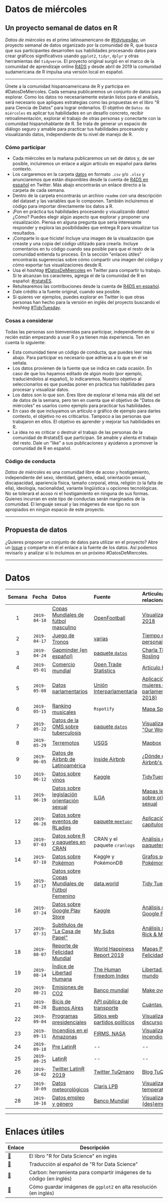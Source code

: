 # Datos de miércoles

## Un proyecto semanal de datos en R

_Datos de miércoles_ es el primo latinoamericano de [#tidytuesday](https://github.com/rfordatascience/tidytuesday), un proyecto  semanal de datos organizado por la comunidad de R, que busca que sus participantes desarrollen sus habilidades procesando datos para crear gráficos significativos usando `ggplot2`, `tidyr`, `dplyr` y otras herramientas del `tidyverse`. El proyecto original surgió en el marco de la comunidad de aprendizaje online [R4DS](https://www.rfordatasci.com/) y desde abril de 2019 la comunidad sudamericana de R impulsa una versión local en español.  

***

Únete a la comunidad hispanoamericana de R y participa en #DatosDeMiercoles. Cada semana publicaremos un conjunto de datos para explorar. Como los datos no necesariamente estarán listos para el análisis, será necesario que apliques estrategias como las propuestas en el libro "R para Ciencia de Datos" para lograr ordenarlos. El objetivo de `Datos de miércoles` es aplicar tus habilidades en un desafío concreto, recibir retroalimentación, explorar el trabajo de otras personas y conectarte con la comunidad hispanohablante de R. Se trata de generar un espacio de diálogo seguro y amable para practicar tus habilidades procesando y visualizando datos, independiente de tu nivel de manejo de R.


### Cómo participar

* Cada miércoles en la mañana publicaremos un set de datos y, de ser posible, incluiremos un enlace a algún artículo en español para darles contexto.
* Los cargaremos en la carpeta [datos](https://github.com/cienciadedatos/datos-de-miercoles/tree/master/datos) en formato `.csv` y/o `.xlsx` y anunciaremos que están disponibles desde la cuenta de [R4DS en español](https://twitter.com/r4ds_es) en Twitter. Más abajo encontrarás un enlace directo a la carpeta de cada semana.
* Dentro de la carpeta encontrarás un archivo `readme` con una descripción del dataset y las variables que lo componen. También incluiremos el código para importar directamente los datos a R.
* ¡Pon en práctica tus habilidades procesando y visualizando datos! ¿Cómo? Puedes elegir algún aspecto que explorar y proponer una visualización. Piensa en alguna pregunta que sería interesante responder y explora las posibilidades que entrega R para visualizar tus resultados.
* ¡Comparte lo que hiciste! Incluye una imagen de la visualización que creaste y una copia del código utilizado para crearla. Incluye comentarios en tu código cuando sea posible para que el resto de la comunidad entienda tu proceso. En la sección "enlaces útiles" encontrarás sugerencias sobre cómo compartir una imagen del código y cómo exportar tus visualizaciones desde R.
* Usa el _hashtag_ [#DatosDeMiercoles](https://twitter.com/search?q=%23DatosDeMiercoles) en Twitter para compartir tu trabajo. Si te alcanzan los caracteres, agrega el de la comunidad de R en español: [#rstatsES](https://twitter.com/search?q=%23rstatsES).
* Retuitearemos las contribuciones desde la cuenta de [R4DS en español](https://twitter.com/r4ds_es).
* Dale crédito a la fuente original, cuando sea posible.
* Si quieres ver ejemplos, puedes explorar en Twitter lo que otras personas han hecho para la versión en inglés del proyecto buscando el _hashtag_ [#TidyTuesday](https://twitter.com/search?q=%23TidyTuesday).


### Cosas a considerar

Todas las personas son bienvenidas para participar, independiente de si recién están empezando a usar R o ya tienen más experiencia. Ten en cuenta lo siguiente:

* Esta comunidad tiene un código de conducta, que puedes leer más abajo. Para participar es necesario que adhieras a lo que en él se señala.
* Los datos provienen de la fuente que se indica en cada ocasión. En caso de que los hayamos editado de algún modo (por ejemplo, traduciéndolos al español), lo indicaremos. Nuestro objetivo al seleccionarlos es que puedas poner en práctica tus habilidades para procesar y visualizar datos.
* Los datos son lo que son. Eres libre de explorar el tema más allá del set de datos de la semana, pero ten en cuenta que el objetivo de "Datos de miércoles" es usarlos como ejemplo para practicar tus habilidades.
* En caso de que incluyamos un artículo o gráfico de ejemplo para darles contexto, el objetivo no es criticarlos. Tampoco a las personas que trabajaron en ellos. El objetivo es aprender y mejorar tus habilidades en R.
* La idea no es criticar o destruir el trabajo de las personas de la comunidad de #rstatsES que participan. Sé amable y alienta el trabajo del resto. Dale un "like" a sus publicaciones y ayúdanos a promover la comunidad de R en español.


### Código de conducta
_Datos de miércoles_ es una comunidad libre de acoso y hostigamiento, independiente del sexo, identidad, género, edad, orientación sexual, discapacidad, apariencia física, tamaño corporal, etnia, religión (o la falta de ella), ideología, nacionalidad, variante lingüística u opciones tecnológicas. No se tolerará el acoso ni el hostigamiento en ninguna de sus formas. Quienes incurran en este tipo de conductas serán marginados de la comunidad. El lenguaje sexual y las imágenes de ese tipo no son apropiados en ningún espacio de este proyecto.

***

## Propuesta de datos
¿Quieres proponer un conjunto de datos para utilizar en el proyecto? Abre un [Issue](https://github.com/cienciadedatos/datos-de-miercoles/issues) y comparte en él el enlace a la fuente de los datos. Así podemos revisarlo y analizar si lo incluimos en un próximo #DatosDeMiercoles.

***

# Datos
| Semana | Fecha | Datos | Fuente | Artículo/visualización relacionada
| :---: | :---: | :--- | :--- | :---|
| 1 | `2019-04-10` |[Copas Mundiales de fútbol masculino](https://github.com/cienciadedatos/datos-de-miercoles/tree/master/datos/2019/2019-04-10)|[OpenFootball](https://github.com/openfootball/world-cup) |[Visualizaciones Rusia 2018](https://www.mundodeportivo.com/md/futbol/estadisticas-mundial/grupoa/index.html) |
| 2 | `2019-04-17` | [Juego de Tronos](https://github.com/cienciadedatos/datos-de-miercoles/tree/master/datos/2019/2019-04-17) | [varias](https://github.com/cienciadedatos/datos-de-miercoles/tree/master/datos/2019/2019-04-17#fuente-original-y-adaptaci%C3%B3n) | [Tiempo en pantalla personajes](https://www.xataka.com/cine-y-tv/este-fantastico-grafico-muestra-que-personajes-de-juego-de-tronos-aparecen-mas-en-pantalla) |
| 3 | `2019-04-24` | [Gapminder (en español)](https://github.com/cienciadedatos/datos-de-miercoles/tree/master/datos/2019/2019-04-24) | [paquete `datos`](https://github.com/cienciadedatos/datos)|[Charla TED de Hans Rosling](https://www.ted.com/talks/hans_rosling_shows_the_best_stats_you_ve_ever_seen) |
| 4 | `2019-05-01` | [Comercio mundial](https://github.com/cienciadedatos/datos-de-miercoles/tree/master/datos/2019/2019-05-01) | [Open Trade Statistics](https://tradestatistics.io/) | [Artículo El País](https://elpais.com/internacional/2017/05/19/america/1495207746_872725.html)|
| 5 | `2019-05-08` | [Datos parlamentarios](https://github.com/cienciadedatos/datos-de-miercoles/tree/master/datos/2019/2019-05-08) | [Unión Interparlamentaria](https://data.ipu.org) | [Aplicación Shiny: mujeres en el parlamento (2000 - 2018)](https://calcita.shinyapps.io/women_in_politics)|
| 6 | `2019-05-15` | [Ranking musicales](https://github.com/cienciadedatos/datos-de-miercoles/tree/master/datos/2019/2019-05-15)| `Rspotify` | [Mapa Spotify](https://spotifymaps.github.io/musicalcities/)|
| 7 | `2019-05-22` | [Datos de la OMS sobre tuberculosis](https://github.com/cienciadedatos/datos-de-miercoles/tree/master/datos/2019/2019-05-22) | [paquete `datos`](https://cienciadedatos.github.io/datos) | [Visualizaciones de "Our World in Data"](https://ourworldindata.org/grapher/tuberculosis-death-rates?time=1990..2017)|
| 8 | `2019-05-29` | [Terremotos](https://github.com/cienciadedatos/datos-de-miercoles/tree/master/datos/2019/2019-05-29) | [USGS](https://earthquake.usgs.gov/earthquakes/) | [Mapbox](https://labs.mapbox.com/bites/00267/) |
| 9 | `2019-06-05` | [Datos de Airbnb de Latinoamérica](https://github.com/cienciadedatos/datos-de-miercoles/tree/master/datos/2019/2019-06-05)  | [Inside Airbnb](http://insideairbnb.com/get-the-data.html)| [¿Dónde están los Airbnb's en CDMX?](https://medium.com/@datavizero/d%C3%B3nde-est%C3%A1n-los-airbnbs-en-la-cdmx-ffc5c3f69d7b)|
| 10 | `2019-06-12` | [Datos sobre vinos](https://github.com/cienciadedatos/datos-de-miercoles/tree/master/datos/2019/2019-06-12) | [Kaggle](https://www.kaggle.com/zynicide/wine-reviews) | [TidyTuesday](https://twitter.com/search?l=&q=wine%20%23tidytuesday%20since%3A2019-05-28%20until%3A2019-06-04&src=typd)|
| 11 | `2019-06-19` | [Datos sobre legislación orientación sexual](https://github.com/cienciadedatos/datos-de-miercoles/tree/master/datos/2019/2019-06-19) | [ILGA](https://ilga.org/es) | [Mapas legislación sobre orientación sexual](https://ilga.org/es/mapas-legislacion-sobre-orientacion-sexual)|
| 12 | `2019-06-26` | [Datos sobre eventos de RLadies](https://github.com/cienciadedatos/datos-de-miercoles/tree/master/datos/2019/2019-06-26) | [paquete `meetupr`](https://github.com/rladies/meetupr) | [Aplicación Shiny: capítulos de RLadies](https://gqueiroz.shinyapps.io/rshinylady/)
| 13 | `2019-07-03` | [Datos sobre R y paquetes en CRAN](https://github.com/cienciadedatos/datos-de-miercoles/tree/master/datos/2019/2019-07-03) |CRAN y el paquete `cranlogs`| [Análisis evolución de paquetes en CRAN](http://sedici.unlp.edu.ar/bitstream/handle/10915/72540/Resumen.pdf-PDFA.pdf?sequence=1&isAllowed=y)
| 14 | `2019-07-10` | [Datos sobre Pokémon](https://github.com/cienciadedatos/datos-de-miercoles/tree/master/datos/2019/2019-07-10) |Kaggle y PokémonDB| [Grafos sobre Pokémon](http://rpubs.com/jboscomendoza/redes-relacionales-con-r-tipos-de-pokemon) |
| 15 | `2019-07-17` | [Datos sobre Copas Mundiales de Fútbol Femenino](https://github.com/cienciadedatos/datos-de-miercoles/tree/master/datos/2019/2019-07-17) | [data.world](https://data.world/sportsvizsunday/womens-world-cup-data) | [Tidy Tuesday](https://twitter.com/search?q=worldcup%20%23tidytuesday%20since%3A2019-07-09%20until%3A2019-07-15&src=typd)
| 16 | `2019-07-24` | [Datos sobre Google Play Store](https://github.com/cienciadedatos/datos-de-miercoles/tree/master/datos/2019/2019-07-24) | [Kaggle](https://www.kaggle.com/lava18/google-play-store-apps#googleplaystore.csv) | [Análisis datos de Google Play Store](https://nycdatascience.com/blog/student-works/web-scraping/analysis-of-apps-in-the-google-play-store/)
| 17 | `2019-07-31` | [Subtítulos de "La Casa de Papel"](https://github.com/cienciadedatos/datos-de-miercoles/tree/master/datos/2019/2019-07-31) | [My Subs](https://my-subs.com/versions-2402-1-1-la-casa-de-papel-subtitles) | [Análisis subtítulos Rick & Morty](https://pacha.hk/blog/2017/10/13/rick-and-morty-and-tidy-data-principles-part-1/)
| 18 | `2019-08-07` | [Reporte de Felicidad Mundial](https://github.com/cienciadedatos/datos-de-miercoles/tree/master/datos/2019/2019-08-07) | [World Happiness Report 2019](https://worldhappiness.report/ed/2019/) | [Mapas Puntaje de Felicidad](https://datosmacro.expansion.com/demografia/indice-felicidad)|
| 19 | `2019-08-14` | [Índice de Libertad Humana](https://github.com/cienciadedatos/datos-de-miercoles/tree/master/datos/2019/2019-08-14) | [The Human Freedom Index](https://www.cato.org/human-freedom-index-new) | [Libertad Humana en el mundo](https://imco.org.mx/temas/indice-libertad-mundo-2019-via-freedom-house/) |
| 20 | `2019-08-21` | [Emisiones de CO2](https://github.com/cienciadedatos/datos-de-miercoles/tree/master/datos/2019/2019-08-21) | [Banco mundial](https://data.world/makeovermonday/2019w22) | [Make over Monday](https://www.makeovermonday.co.uk/week-22-2019/) |
| 21 | `2019-08-28` | [Bicis de Buenos Aires](https://github.com/cienciadedatos/datos-de-miercoles/tree/master/datos/2019/2019-08-28) | [API pública de transporte](https://www.buenosaires.gob.ar/desarrollourbano/transporte/apitransporte) |  [Cuántas bicis hay](https://twitter.com/d_olivaw/status/1154856629533384704) |
| 22 | `2019-09-04` | [Programas presidenciales](https://github.com/cienciadedatos/datos-de-miercoles/tree/master/datos/2019/2019-09-04) | [Sitios web partidos políticos](https://github.com/rivaquiroga/programas-presidenciales-2019) | [Visualizaciones de discursos políticos](https://medium.com/jsk-class-of-2018/counting-words-in-sotu-speeches-f6ca32d0e87) |
| 23 | `2019-09-11` | [Incendios en el Amazonas](https://github.com/cienciadedatos/datos-de-miercoles/tree/master/datos/2019/2019-09-11) | [FIRMS, NASA](https://firms.modaps.eosdis.nasa.gov/download/) | [Visualizaciones incendios](https://es.mongabay.com/2019/08/prayforamazonas-imagenes-satelitales/) | 
| 24 | `2019-09-18` | [Pre LatinR](https://github.com/cienciadedatos/datos-de-miercoles/tree/master/datos/2019/2019-09-18) | -- | -- | 
| 25 | `2019-09-25` | [LatinR](https://github.com/cienciadedatos/datos-de-miercoles/tree/master/datos/2019/2019-09-25) | -- | -- | 
| 26 | `2019-10-02` | [Twitter LatinR 2019](https://github.com/cienciadedatos/datos-de-miercoles/tree/master/datos/2019/2019-10-02) | [Twitter TuQmano](https://twitter.com/TuQmano/status/1178987469083217925) | [Blog TuQmano](https://tuqmano.github.io/2019/09/30/latinr2019-ha-muerto-que-viva-latinr2020/) | 
| 27 | `2019-10-09` | [Datos meteorológicos](https://github.com/cienciadedatos/datos-de-miercoles/tree/master/datos/2019/2019-10-09) |  [Claris LPB](http://www.cima.fcen.uba.ar/ClarisLPB/) | [Visualizaciones de temperaturas](https://twitter.com/anttilip/status/1133066933602050052) | 
| 28 | `2019-10-16` | [Datos empleo y género](https://github.com/cienciadedatos/datos-de-miercoles/tree/master/datos/2019/2019-10-16) |  [Banco Mundial](https://databank.worldbank.org/source/gender-statistics) | [Visualizaciones sobre (des)empleo femenino](https://ourworldindata.org/female-labor-force-participation-key-facts) |
***

# Enlaces útiles

| Enlace | Descripción |
| --- | --- |
| [:link:](http://r4ds.had.co.nz/) | El libro "R for Data Science" en inglés |
| [:link:](http://es.r4ds.hadley.nz/) | Traducción al español de "R for Data Science" |
| [:link:](https://carbon.now.sh/) | Carbon: herramienta para compartir imágenes de tu código (en inglés) |
| [:link:](http://ggplot2.tidyverse.org/reference/ggsave.html) | Cómo guardar imágenes de `ggplot2` en alta resolución (en inglés) |
